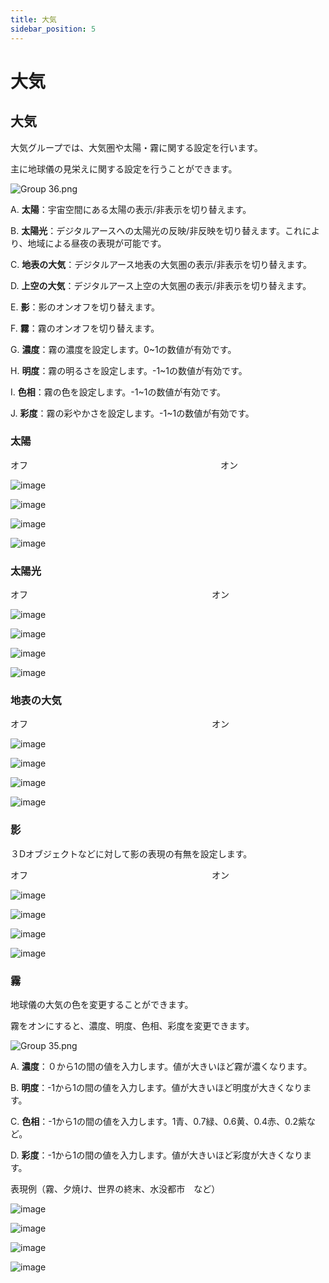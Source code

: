 ```yaml
---
title: 大気
sidebar_position: 5
---
```


# 大気

## 大気

大気グループでは、大気圏や太陽・霧に関する設定を行います。

主に地球儀の見栄えに関する設定を行うことができます。

![Group 36.png](./img/Group_36.png)

A.   **太陽**：宇宙空間にある太陽の表示/非表示を切り替えます。

B.   **太陽光**：デジタルアースへの太陽光の反映/非反映を切り替えます。これにより、地域による昼夜の表現が可能です。

C.   **地表の大気**：デジタルアース地表の大気圏の表示/非表示を切り替えます。

D.   **上空の大気**：デジタルアース上空の大気圏の表示/非表示を切り替えます。

E.    **影**：影のオンオフを切り替えます。

F.    **霧**：霧のオンオフを切り替えます。

G.   **濃度**：霧の濃度を設定します。0~1の数値が有効です。

H.   **明度**：霧の明るさを設定します。-1~1の数値が有効です。

 I.    **色相**：霧の色を設定します。-1~1の数値が有効です。

 J.   **彩度**：霧の彩やかさを設定します。-1~1の数値が有効です。

### 太陽

オフ　　　　　　　　　　　　　　　　　　　　　　オン

![image](./img/0.png)

![image](./img/1.png)

![image](./img/2.png)

![image](./img/3.png)

### 太陽光

オフ　　　　　　　　　　　　　　　　　　　　　オン

![image](./img/4.png)

![image](./img/5.png)

![image](./img/6.png)

![image](./img/7.png)

### 地表の大気

オフ　　　　　　　　　　　　　　　　　　　　　オン

![image](./img/8.png)

![image](./img/9.png)

![image](./img/10.png)

![image](./img/11.png)

### 影

３Dオブジェクトなどに対して影の表現の有無を設定します。

オフ　　　　　　　　　　　　　　　　　　　　　オン

![image](./img/12.png)

![image](./img/13.png)

![image](./img/14.png)

![image](./img/15.png)

### 霧

地球儀の大気の色を変更することができます。

霧をオンにすると、濃度、明度、色相、彩度を変更できます。

![Group 35.png](./img/Group_35.png)

A.   **濃度**：０から1の間の値を入力します。値が大きいほど霧が濃くなります。

B.   **明度**：-1から1の間の値を入力します。値が大きいほど明度が大きくなります。

C.   **色相**：-1から1の間の値を入力します。1青、0.7緑、0.6黄、0.4赤、0.2紫など。

D.   **彩度**：-1から1の間の値を入力します。値が大きいほど彩度が大きくなります。

表現例（霧、夕焼け、世界の終末、水没都市　など）

![image](./img/16.png)

![image](./img/17.png)

![image](./img/18.png)

![image](./img/19.png)
